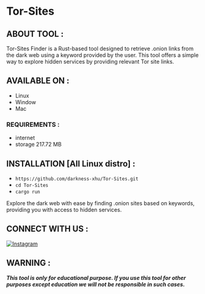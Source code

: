 # Tor-Sites

## ABOUT TOOL :

Tor-Sites Finder is a Rust-based tool designed to retrieve .onion links from the dark web using a keyword provided by the user. This tool offers a simple way to explore hidden services by providing relevant Tor site links.

## AVAILABLE ON :

* Linux
* Window
* Mac

### REQUIREMENTS :
* internet
* storage 217.72 MB

## INSTALLATION [All Linux distro] :

* `https://github.com/darkness-xhu/Tor-Sites.git`
* `cd Tor-Sites`
* `cargo run`



Explore the dark web with ease by finding .onion sites based on keywords, providing you with access to hidden services.

## CONNECT WITH US :
[![Instagram](https://img.shields.io/badge/INSTAGRAM-FOLLOW-red?style=for-the-badge&logo=instagram)](https://www.instagram.com/darkness.xhu)
## WARNING : 
***This tool is only for educational purpose. If you use this tool for other purposes except education we will not be responsible in such cases.***
